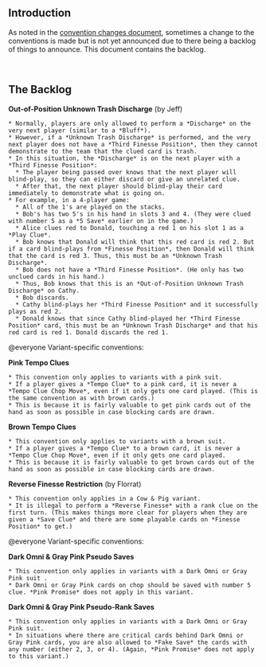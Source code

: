## Introduction

As noted in the [convention changes document](Convention_Changes.md), sometimes a change to the conventions is made but is not yet announced due to there being a backlog of things to announce. This document contains the backlog.

<br />

## The Backlog

**Out-of-Position Unknown Trash Discharge** (by Jeff)

```
* Normally, players are only allowed to perform a *Discharge* on the very next player (similar to a *Bluff*).
* However, if a *Unknown Trash Discharge* is performed, and the very next player does not have a *Third Finesse Position*, then they cannot demonstrate to the team that the clued card is trash.
* In this situation, the *Discharge* is on the next player with a *Third Finesse Position*:
  * The player being passed over knows that the next player will blind-play, so they can either discard or give an unrelated clue.
  * After that, the next player should blind-play their card immediately to demonstrate what is going on.
* For example, in a 4-player game:
  * All of the 1's are played on the stacks.
  * Bob's has two 5's in his hand in slots 3 and 4. (They were clued with number 5 as a *5 Save* earlier on in the game.)
  * Alice clues red to Donald, touching a red 1 on his slot 1 as a *Play Clue*.
  * Bob knows that Donald will think that this red card is red 2. But if a card blind-plays from *Finesse Position*, then Donald will think that the card is red 3. Thus, this must be an *Unknown Trash Discharge*.
  * Bob does not have a *Third Finesse Position*. (He only has two unclued cards in his hand.)
  * Thus, Bob knows that this is an *Out-of-Position Unknown Trash Discharge* on Cathy.
  * Bob discards.
  * Cathy blind-plays her *Third Finesse Position* and it successfully plays as red 2.
  * Donald knows that since Cathy blind-played her *Third Finesse Position* card, this must be an *Unknown Trash Discharge* and that his red card is red 1. Donald discards the red 1.
```

@everyone Variant-specific conventions:

**Pink Tempo Clues**

```
* This convention only applies to variants with a pink suit.
* If a player gives a *Tempo Clue* to a pink card, it is never a *Tempo Clue Chop Move*, even if it only gets one card played. (This is the same convention as with brown cards.)
* This is because it is fairly valuable to get pink cards out of the hand as soon as possible in case blocking cards are drawn.
```

**Brown Tempo Clues**

```
* This convention only applies to variants with a brown suit.
* If a player gives a *Tempo Clue* to a brown card, it is never a *Tempo Clue Chop Move*, even if it only gets one card played.
* This is because it is fairly valuable to get brown cards out of the hand as soon as possible in case blocking cards are drawn.
```

**Reverse Finesse Restriction** (by Florrat)

```
* This convention only applies in a Cow & Pig variant.
* It is illegal to perform a *Reverse Finesse* with a rank clue on the first turn. (This makes things more clear for players when they are given a *Save Clue* and there are some playable cards on *Finesse Position* to get.)
```

@everyone Variant-specific conventions:

**Dark Omni & Gray Pink Pseudo Saves**

```
* This convention only applies in variants with a Dark Omni or Gray Pink suit .
* Dark Omni or Gray Pink cards on chop should be saved with number 5 clue. *Pink Promise* does not apply in this variant.
```

**Dark Omni & Gray Pink Pseudo-Rank Saves**

```
* This convention only applies in variants with a Dark Omni or Gray Pink suit.
* In situations where there are critical cards behind Dark Omni or Gray Pink cards, you are also allowed to *Fake Save* the cards with any number (either 2, 3, or 4). (Again, *Pink Promise* does not apply to this variant.)
```
